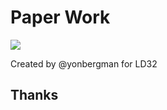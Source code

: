 # Paper Work

![](https://raw.githubusercontent.com/RothschildGames/paperwork/master/screenshots/screenshot.png)

Created by @yonbergman for LD32

## Thanks

